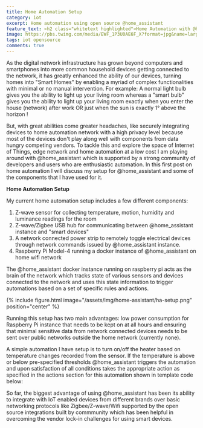 ```yaml
---
title: Home Automation Setup
category: iot
excerpt: Home automation using open source @home_assistant
feature_text: <h2 class="whitetext highlighted">Home Automation with @home_assistant</h2>
image: https://pbs.twimg.com/media/EWF_1P3U0AE6F_X?format=jpg&name=large
tags: iot opensource
comments: true
---
```


As the digital network infrastructure has grown beyond computers and smartphones into more common household devices getting connected to the network, it has greatly enhanced the ability of our devices, turning homes into "Smart Homes" by enabling a myriad of complex functionalities with minimal or no manual intervention. For example: A normal light bulb gives you the ability to light up your living room whereas a "smart bulb" gives you the ability to light up your living room exactly when you enter the house (network) after work OR just when the sun is exactly 1° above the horizon !


But, with great abilities come greater headaches, like securely integrating devices to home automation network with a high privacy level because most of the devices don't play along well with components from data hungry competing vendors. To tackle this and explore the space of Internet of Things, edge network and home automation at a low cost I am playing around with @home_assistant which is supported by a strong community of developers and users who are enthusiastic automation. In this first post on home automation I will discuss my setup for @home_assistant and some of the components that I have used for it.

**Home Automation Setup**

My current home automation setup includes a few different components:
1. Z-wave sensor for collecting temperature, motion, humidity and luminance readings for the room
2. Z-wave/Zigbee USB hub for communicating between @home_assistant instance and "smart devices" 
3. A network connected power strip to remotely toggle electrical devices through network commands issued by @home_assistant instance.
4. Raspberry Pi Model-4 running a docker instance of @home_assistant on home wifi network

The @home_assistant docker instance running on raspberry pi acts as the brain of the network which tracks state of various sensors and devices connected to the network and uses this state information to trigger automations based on a set of specific rules and actions.

{% include figure.html image="/assets/img/home-assistant/ha-setup.png" position="center" %}

Running this setup has two main advantages: low power consumption for Raspberry Pi instance that needs to be kept on at all hours and ensuring that minimal sensitive data from network connected devices needs to be sent over public networks outside the home network (currently none).

A simple automation I have setup is to turn on/off the heater based on temperature changes recorded from the sensor. If the temperature is above or below pre-specified thresholds @home_assistant triggers the automation and upon satisfaction of all conditions takes the appropriate action as specified in the actions section for this automation shown in template code below:
<script src="https://gist.github.com/bawejakunal/b170e088720068b39d465dded2512c08.js"></script>

So far, the biggest advantage of using @home_assistant has been its ability to integrate with IoT enabled devices from different brands over basic networking protocols like Zigbee/Z-wave/Wifi supported by the open source integrations built by commmunity which has been helpful in overcoming the vendor lock-in challenges for using smart devices.